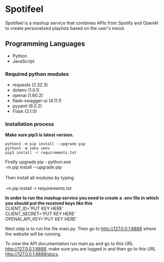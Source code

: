 # Spotifeel

Spotifeel is a mashup service that combines APIs from Spotify and OpenAI to create personalized playlists based on the user's mood.

## Programming Languages

- Python
- JavaScript

### Required python modules

- requests (2.32.3)
- dotenv (1.0.1)
- openai (1.60.2)
- flask-swagger-ui (4.11.1)
- pyyaml (6.0.2)
- Flask (3.1.0)

### Installation process

**Make sure pip3 is latest version.**
```
python3 -m pip install --upgrade pip
python3 -m venv venv
pip3 install -r requirements.txt
```

Firstly upgrade pip - python.exe\
-m pip install --upgrade pip\
\
Then install all modules by typing\
\
-m pip install -r requirements.txt

**In order to run the mashup service you need to create a .env file in which you should put the received keys like this**\
CLIENT_ID='PUT KEY HERE'\
CLIENT_SECRET='PUT KEY HERE'\
OPENAI_API_KEY='PUT KEY HERE'

Next step is to run the file main.py. Then go to <http://127.0.0.1:8888> where the website will be running.

To view the API documentation run main.py and go to this URL <http://127.0.0.1:8888>, make sure you are logged in and then go to this URL  <http://127.0.0.1:8888/docs>.
